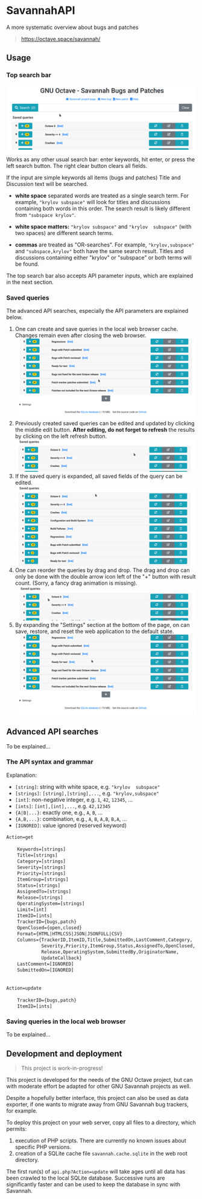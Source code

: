 # SavannahAPI

A more systematic overview about bugs and patches

> <https://octave.space/savannah/>


## Usage

### Top search bar

![top search bar](doc/top_search_bar.gif)

Works as any other usual search bar:
enter keywords, hit enter, or press the left search button.
The right clear button clears all fields.

If the input are simple keywords all items (bugs and patches) Title and
Discussion text will be searched.

- **white space** separated words are treated as a single search term.
  For example, `"krylov subspace"` will look for titles and discussions
  containing both words in this order.  The search result is likely different
  from `"subspace krylov"`.

- **white space matters:** `"krylov subspace"` and `"krylov  subspace"`
  (with two spaces) are different search terms.

- **commas** are treated as "OR-searches".
  For example, `"krylov,subspace"` and `"subspace,krylov"` both have the same
  search result.  Titles and discussions containing either "krylov" or
  "subspace" or both terms will be found.

The top search bar also accepts API parameter inputs,
which are explained in the next section.

### Saved queries

The advanced API searches, especially the API parameters are explained below.

1. One can create and save queries in the local web browser cache.  Changes remain even after closing the web browser.
   ![new saved query](doc/new_saved_query.gif)
2. Previously created saved queries can be edited and updated by clicking the middle edit button.
   **After editing, do not forget to refresh** the results by clicking on the left refresh button.
   ![edit](doc/edit_saved_query.gif)
3. If the saved query is expanded, all saved fields of the query can be edited.
   ![edit expanded](doc/edit_saved_query_expanded.gif)
4. One can reorder the queries by drag and drop.
   The drag and drop can only be done with the double arrow icon left of the "+" button with result count.
   (Sorry, a fancy drag animation is missing).
   ![reorder](doc/reorder_saved_queries.gif)
5. By expanding the "Settings" section at the bottom of the page, on can save, restore, and reset the web application to the default state.
   ![reset](doc/reset_to_default.gif)

## Advanced API searches

To be explained...


### The API syntax and grammar

Explanation:
- `[string]`: string with white space, e.g. `"krylov  subspace"`
- `[strings]`: `[string],[string],...`, e.g. `"krylov,subspace"`
- `[int]`: non-negative integer, e.g. `1`, `42`, `12345`, ...
- `[ints]`: `[int],[int],...`, e.g. `42,12345`
- `{A|B|...}`: exactly one, e.g., `A`, `B`, ...
- `{A,B,...}`: combination, e.g., `A`, `B`, `A,B`, `B,A`, ...
- `[IGNORED]`: value ignored (reserved keyword)

```
Action=get

    Keywords=[strings]
    Title=[strings]
    Category=[strings]
    Severity=[strings]
    Priority=[strings]
    ItemGroup=[strings]
    Status=[strings]
    AssignedTo=[strings]
    Release=[strings]
    OperatingSystem=[strings]
    Limit=[int]
    ItemID=[ints]
    TrackerID={bugs,patch}
    OpenClosed={open,closed}
    Format={HTML|HTMLCSS|JSON|JSONFULL|CSV}
    Columns={TrackerID,ItemID,Title,SubmittedOn,LastComment,Category,
             Severity,Priority,ItemGroup,Status,AssignedTo,OpenClosed,
             Release,OperatingSystem,SubmittedBy,OriginatorName,
             UpdateCallback}
    LastComment=[IGNORED]
    SubmittedOn=[IGNORED]


Action=update

    TrackerID={bugs,patch}
    ItemID=[ints]
```


### Saving queries in the local web browser

To be explained...


## Development and deployment

> This project is work-in-progress!

This project is developed for the needs of the GNU Octave project, but can with
moderate effort be adapted for other GNU Savannah projects as well.

Despite a hopefully better interface, this project can also be used as data
exporter, if one wants to migrate away from GNU Savannah bug trackers, for
example.

To deploy this project on your web server, copy all files to a directory,
which permits:
1. execution of PHP scripts.
   There are currently no known issues about specific PHP versions.
2. creation of a SQLite cache file `savannah.cache.sqlite`
   in the web root directory.

The first run(s) of `api.php?Action=update` will take ages until all data
has been crawled to the local SQLite database.  Successive runs are
significantly faster and can be used to keep the database in sync with Savannah.
